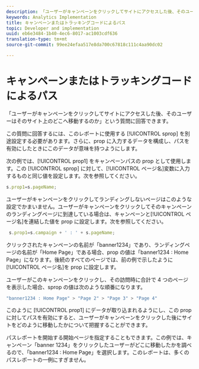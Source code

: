 ```yaml
---
description: 「ユーザーがキャンペーンをクリックしてサイトにアクセスした後、そのユーザーはそのサイト上のどこへ移動するのか」という質問に回答できます。
keywords: Analytics Implementation
title: キャンペーンまたはトラッキングコードによるパス
topic: Developer and implementation
uuid: eb6e3484-1b40-4ec6-8017-ac1003cdf636
translation-type: tm+mt
source-git-commit: 99ee24efaa517e8da700c67818c111c4aa90dc02

---
```



# キャンペーンまたはトラッキングコードによるパス

「ユーザーがキャンペーンをクリックしてサイトにアクセスした後、そのユーザーはそのサイト上のどこへ移動するのか」という質問に回答できます。

この質問に回答するには、このレポートに使用する [!UICONTROL sprop] を別途設定する必要があります。さらに、prop に入力するデータを構成し、パスを有効にしたときにこのデータが意味を持つようにします。

次の例では、[!UICONTROL prop1] をキャンペーンパスの prop として使用します。この [!UICONTROL sprop] に対して、[!UICONTROL ページ名]変数に入力するものと同じ値を設定します。次を参照してください。

```js
s.prop1=s.pageName;
```

ユーザーがキャンペーンをクリックしてランディングしないページはこのような設定でかまいません。ユーザーがキャンペーンをクリックしてそのキャンペーンのランディングページに到達している場合は、キャンペーンと[!UICONTROL ページ名]を連結した値を prop に設定します。次を参照してください。

```js
 s.prop1=s.campaign + ' : ' + s.pageName;
```

クリックされたキャンペーンの名前が「banner1234」であり、ランディングページの名前が「Home Page」である場合、prop の値は「banner1234 : Home Page」になります。後続のすべてのページでは、前の例で示したように[!UICONTROL ページ名]を prop に設定します。

ユーザーがこのキャンペーンをクリックし、その訪問時に合計で 4 つのページを表示した場合、sprop の値は次のような順番になります。

```js
"banner1234 : Home Page" > "Page 2" > "Page 3" > "Page 4"
```

このように [!UICONTROL prop1] にデータが取り込まれるようにし、この prop に対してパスを有効にすると、ユーザーがキャンペーンをクリックした後にサイトをどのように移動したかについて把握することができます。

パスレポートを開始する開始ページを指定することもできます。この例では、キャンペーン「banner 1234」をクリックしたユーザーがどこに移動したかを調べるので、「banner1234 : Home Page」を選択します。このレポートは、多くのパスレポートの一例にすぎません。
